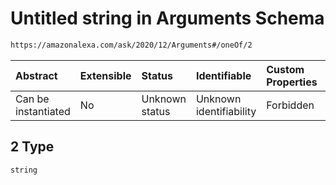 # Untitled string in Arguments Schema

```txt
https://amazonalexa.com/ask/2020/12/Arguments#/oneOf/2
```



| Abstract            | Extensible | Status         | Identifiable            | Custom Properties | Additional Properties | Access Restrictions | Defined In                                                              |
| :------------------ | :--------- | :------------- | :---------------------- | :---------------- | :-------------------- | :------------------ | :---------------------------------------------------------------------- |
| Can be instantiated | No         | Unknown status | Unknown identifiability | Forbidden         | Allowed               | none                | [Arguments.json\*](../../schemas/Arguments.json "open original schema") |

## 2 Type

`string`
